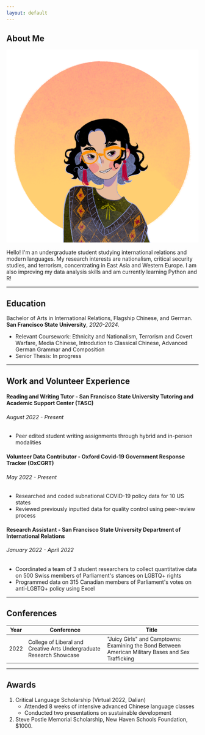 ```yaml
---
layout: default
---
```


## About Me

<img class="profile-picture" src="placeholder.jpg">

Hello! I'm an undergraduate student studying international relations and modern languages. My research interests are nationalism, critical security studies, and terrorism, concentrating in East Asia and Western Europe. I am also improving my data analysis skills and am  currently learning Python and R!

---

## Education

Bachelor of Arts in International Relations, Flagship Chinese, and German. **San Francisco State University**, *2020-2024.* 
 * Relevant Coursework: Ethnicity and Nationalism, Terrorism and Covert Warfare, Media Chinese, Introdution to Classical Chinese, Advanced German Grammar and Composition
 * Senior Thesis: In progress

---

## Work and Volunteer Experience

#### Reading and Writing Tutor - San Francisco State University Tutoring and Academic Support Center (TASC)
###### August 2022 - Present
* Peer edited student writing assignments through hybrid and in-person modalities

#### Volunteer Data Contributor - Oxford Covid-19 Government Response Tracker (OxCGRT)
###### May 2022 - Present
* Researched and coded subnational COVID-19 policy data for 10 US states
* Reviewed previously inputted data for quality control using peer-review process

#### Research Assistant - San Francisco State University Department of International Relations
###### January 2022 - April 2022
* Coordinated a team of 3 student researchers to collect quantitative data on 500 Swiss members of Parliament's stances on LGBTQ+ rights
* Programmed data on 315 Canadian members of Parliament's votes on anti-LGBTQ+ policy using Excel

---

## Conferences

Year | Conference | Title
-----|-------|--------
2022 | College of Liberal and Creative Arts Undergraduate Research Showcase | "Juicy Girls" and Camptowns: Examining the Bond Between American Military Bases and Sex Trafficking

---

## Awards

1. Critical Language Scholarship (Virtual 2022, Dalian)
    * Attended 8 weeks of intensive advanced Chinese language classes
    * Conducted two presentations on sustainable development
2. Steve Postle Memorial Scholarship, New Haven Schools Foundation, $1000. 
